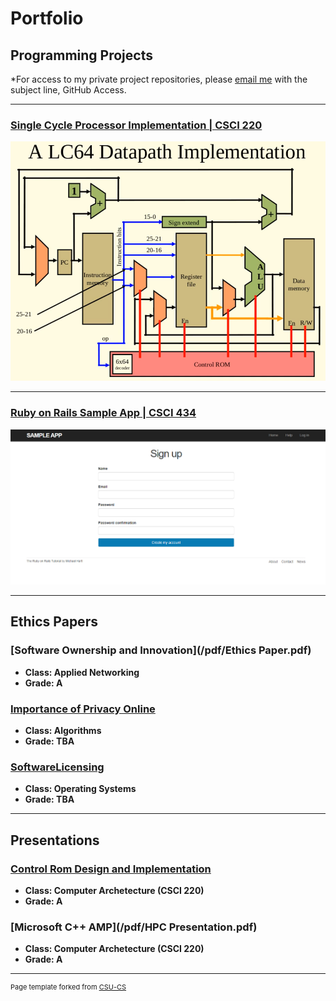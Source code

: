 Portfolio
=========

Programming Projects
--------------------

*For access to my private project repositories, please [email me](mailto:example@csustudent.net?subject=GitHub%20Access) with the subject line, GitHub Access.

---
### [Single Cycle Processor Implementation | CSCI 220](/project1)

![Single Cycle Processor Implementation](images/SSP.PNG)

---
### [Ruby on Rails Sample App | CSCI 434](/project2)

![Project 2 Thumbnail Name](images/SampleApp2.PNG)




---

Ethics Papers
-------------

### [Software Ownership and Innovation](/pdf/Ethics Paper.pdf)

-   **Class: Applied Networking**  
-   **Grade: A**

### [Importance of Privacy Online](/pdf/Privacy.pdf)

-   **Class: Algorithms** 
-   **Grade: TBA**

### [SoftwareLicensing](/pdf/SoftwareLicensing.pdf)

-   **Class: Operating Systems** 
-   **Grade: TBA**

---

Presentations
-------------

### [Control Rom Design and Implementation](/pdf/Control_ROM.pdf)

- **Class: Computer Archetecture (CSCI 220)** 
- **Grade: A**

### [Microsoft C++ AMP](/pdf/HPC Presentation.pdf)

- **Class: Computer Archetecture (CSCI 220)** 
- **Grade: A**


---

<p style="font-size:11px">Page template forked from <a href="https://github.com/csu-cs/csci-portfolio">CSU-CS</a></p>
<!-- Remove above link if you don't want to attributive -->
